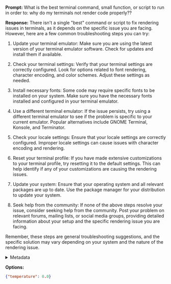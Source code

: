 **Prompt:**
What is the best terminal command, small function, or script to run in order to: why do my terminals not render code properly??


**Response:**
There isn't a single "best" command or script to fix rendering issues in terminals, as it depends on the specific issue you are facing. However, here are a few common troubleshooting steps you can try:

1. Update your terminal emulator: Make sure you are using the latest version of your terminal emulator software. Check for updates and install them if available.

2. Check your terminal settings: Verify that your terminal settings are correctly configured. Look for options related to font rendering, character encoding, and color schemes. Adjust these settings as needed.

3. Install necessary fonts: Some code may require specific fonts to be installed on your system. Make sure you have the necessary fonts installed and configured in your terminal emulator.

4. Use a different terminal emulator: If the issue persists, try using a different terminal emulator to see if the problem is specific to your current emulator. Popular alternatives include GNOME Terminal, Konsole, and Terminator.

5. Check your locale settings: Ensure that your locale settings are correctly configured. Improper locale settings can cause issues with character encoding and rendering.

6. Reset your terminal profile: If you have made extensive customizations to your terminal profile, try resetting it to the default settings. This can help identify if any of your customizations are causing the rendering issues.

7. Update your system: Ensure that your operating system and all relevant packages are up to date. Use the package manager for your distribution to update your system.

8. Seek help from the community: If none of the above steps resolve your issue, consider seeking help from the community. Post your problem on relevant forums, mailing lists, or social media groups, providing detailed information about your setup and the specific rendering issue you are facing.

Remember, these steps are general troubleshooting suggestions, and the specific solution may vary depending on your system and the nature of the rendering issue.

<details><summary>Metadata</summary>

- Duration: 9939 ms
- Datetime: 2023-09-08T22:21:48.610336
- Model: gpt-3.5-turbo-0613

</details>

**Options:**
```json
{"temperature": 0.0}
```

